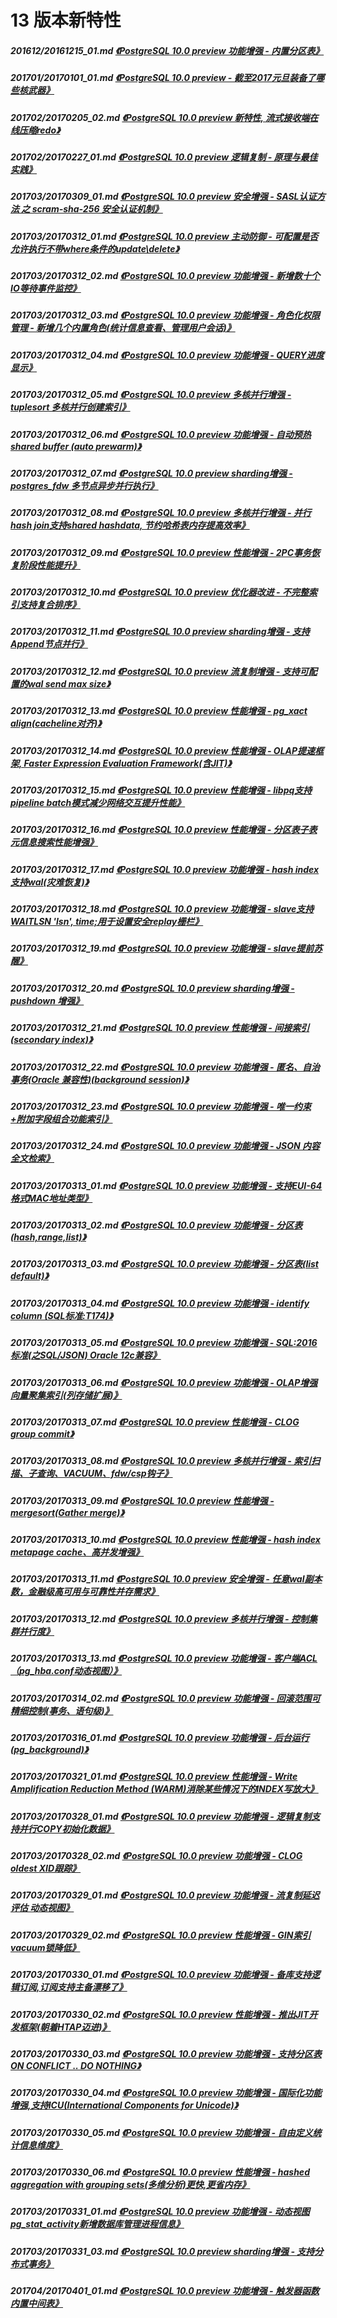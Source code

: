 # 13 版本新特性
##### 201612/20161215_01.md   [《PostgreSQL 10.0 preview 功能增强 - 内置分区表》](../201612/20161215_01.md)  
##### 201701/20170101_01.md   [《PostgreSQL 10.0 preview - 截至2017元旦装备了哪些核武器》](../201701/20170101_01.md)  
##### 201702/20170205_02.md   [《PostgreSQL 10.0 preview 新特性, 流式接收端在线压缩redo》](../201702/20170205_02.md)  
##### 201702/20170227_01.md   [《PostgreSQL 10.0 preview 逻辑复制 - 原理与最佳实践》](../201702/20170227_01.md)  
##### 201703/20170309_01.md   [《PostgreSQL 10.0 preview 安全增强 - SASL认证方法 之 scram-sha-256 安全认证机制》](../201703/20170309_01.md)  
##### 201703/20170312_01.md   [《PostgreSQL 10.0 preview 主动防御 - 可配置是否允许执行不带where条件的update\delete》](../201703/20170312_01.md)  
##### 201703/20170312_02.md   [《PostgreSQL 10.0 preview 功能增强 - 新增数十个IO等待事件监控》](../201703/20170312_02.md)  
##### 201703/20170312_03.md   [《PostgreSQL 10.0 preview 功能增强 - 角色化权限管理 - 新增几个内置角色(统计信息查看、管理用户会话)》](../201703/20170312_03.md)  
##### 201703/20170312_04.md   [《PostgreSQL 10.0 preview 功能增强 - QUERY进度显示》](../201703/20170312_04.md)  
##### 201703/20170312_05.md   [《PostgreSQL 10.0 preview 多核并行增强 - tuplesort 多核并行创建索引》](../201703/20170312_05.md)  
##### 201703/20170312_06.md   [《PostgreSQL 10.0 preview 功能增强 - 自动预热shared buffer (auto prewarm)》](../201703/20170312_06.md)  
##### 201703/20170312_07.md   [《PostgreSQL 10.0 preview sharding增强 - postgres_fdw 多节点异步并行执行》](../201703/20170312_07.md)  
##### 201703/20170312_08.md   [《PostgreSQL 10.0 preview 多核并行增强 - 并行hash join支持shared hashdata, 节约哈希表内存提高效率》](../201703/20170312_08.md)  
##### 201703/20170312_09.md   [《PostgreSQL 10.0 preview 性能增强 - 2PC事务恢复阶段性能提升》](../201703/20170312_09.md)  
##### 201703/20170312_10.md   [《PostgreSQL 10.0 preview 优化器改进 - 不完整索引支持复合排序》](../201703/20170312_10.md)  
##### 201703/20170312_11.md   [《PostgreSQL 10.0 preview sharding增强 - 支持Append节点并行》](../201703/20170312_11.md)  
##### 201703/20170312_12.md   [《PostgreSQL 10.0 preview 流复制增强 - 支持可配置的wal send max size》](../201703/20170312_12.md)  
##### 201703/20170312_13.md   [《PostgreSQL 10.0 preview 性能增强 - pg_xact align(cacheline对齐)》](../201703/20170312_13.md)  
##### 201703/20170312_14.md   [《PostgreSQL 10.0 preview 性能增强 - OLAP提速框架, Faster Expression Evaluation Framework(含JIT)》](../201703/20170312_14.md)  
##### 201703/20170312_15.md   [《PostgreSQL 10.0 preview 性能增强 - libpq支持pipeline batch模式减少网络交互提升性能》](../201703/20170312_15.md)  
##### 201703/20170312_16.md   [《PostgreSQL 10.0 preview 性能增强 - 分区表子表元信息搜索性能增强》](../201703/20170312_16.md)  
##### 201703/20170312_17.md   [《PostgreSQL 10.0 preview 功能增强 - hash index 支持wal(灾难恢复)》](../201703/20170312_17.md)  
##### 201703/20170312_18.md   [《PostgreSQL 10.0 preview 功能增强 - slave支持WAITLSN 'lsn', time;用于设置安全replay栅栏》](../201703/20170312_18.md)  
##### 201703/20170312_19.md   [《PostgreSQL 10.0 preview 功能增强 - slave提前苏醒》](../201703/20170312_19.md)  
##### 201703/20170312_20.md   [《PostgreSQL 10.0 preview sharding增强 - pushdown 增强》](../201703/20170312_20.md)  
##### 201703/20170312_21.md   [《PostgreSQL 10.0 preview 性能增强 - 间接索引(secondary index)》](../201703/20170312_21.md)  
##### 201703/20170312_22.md   [《PostgreSQL 10.0 preview 功能增强 - 匿名、自治事务(Oracle 兼容性)(background session)》](../201703/20170312_22.md)  
##### 201703/20170312_23.md   [《PostgreSQL 10.0 preview 功能增强 - 唯一约束+附加字段组合功能索引》](../201703/20170312_23.md)  
##### 201703/20170312_24.md   [《PostgreSQL 10.0 preview 功能增强 - JSON 内容全文检索》](../201703/20170312_24.md)  
##### 201703/20170313_01.md   [《PostgreSQL 10.0 preview 功能增强 - 支持EUI-64格式MAC地址类型》](../201703/20170313_01.md)  
##### 201703/20170313_02.md   [《PostgreSQL 10.0 preview 功能增强 - 分区表(hash,range,list)》](../201703/20170313_02.md)  
##### 201703/20170313_03.md   [《PostgreSQL 10.0 preview 功能增强 - 分区表(list default)》](../201703/20170313_03.md)  
##### 201703/20170313_04.md   [《PostgreSQL 10.0 preview 功能增强 - identify column (SQL标准:T174)》](../201703/20170313_04.md)  
##### 201703/20170313_05.md   [《PostgreSQL 10.0 preview 功能增强 - SQL:2016标准(之SQL/JSON)  Oracle 12c兼容》](../201703/20170313_05.md)  
##### 201703/20170313_06.md   [《PostgreSQL 10.0 preview 功能增强 - OLAP增强 向量聚集索引(列存储扩展)》](../201703/20170313_06.md)  
##### 201703/20170313_07.md   [《PostgreSQL 10.0 preview 性能增强 - CLOG group commit》](../201703/20170313_07.md)  
##### 201703/20170313_08.md   [《PostgreSQL 10.0 preview 多核并行增强 - 索引扫描、子查询、VACUUM、fdw/csp钩子》](../201703/20170313_08.md)  
##### 201703/20170313_09.md   [《PostgreSQL 10.0 preview 性能增强 - mergesort(Gather merge)》](../201703/20170313_09.md)  
##### 201703/20170313_10.md   [《PostgreSQL 10.0 preview 性能增强 - hash index metapage cache、高并发增强》](../201703/20170313_10.md)  
##### 201703/20170313_11.md   [《PostgreSQL 10.0 preview 安全增强 - 任意wal副本数，金融级高可用与可靠性并存需求》](../201703/20170313_11.md)  
##### 201703/20170313_12.md   [《PostgreSQL 10.0 preview 多核并行增强 - 控制集群并行度》](../201703/20170313_12.md)  
##### 201703/20170313_13.md   [《PostgreSQL 10.0 preview 功能增强 - 客户端ACL（pg_hba.conf动态视图）》](../201703/20170313_13.md)  
##### 201703/20170314_02.md   [《PostgreSQL 10.0 preview 功能增强 - 回滚范围可精细控制(事务、语句级)》](../201703/20170314_02.md)  
##### 201703/20170316_01.md   [《PostgreSQL 10.0 preview 功能增强 - 后台运行(pg_background)》](../201703/20170316_01.md)  
##### 201703/20170321_01.md   [《PostgreSQL 10.0 preview 性能增强 - Write Amplification Reduction Method (WARM)消除某些情况下的INDEX写放大》](../201703/20170321_01.md)  
##### 201703/20170328_01.md   [《PostgreSQL 10.0 preview 功能增强 - 逻辑复制支持并行COPY初始化数据》](../201703/20170328_01.md)  
##### 201703/20170328_02.md   [《PostgreSQL 10.0 preview 功能增强 - CLOG oldest XID跟踪》](../201703/20170328_02.md)  
##### 201703/20170329_01.md   [《PostgreSQL 10.0 preview 功能增强 - 流复制延迟评估 动态视图》](../201703/20170329_01.md)  
##### 201703/20170329_02.md   [《PostgreSQL 10.0 preview 性能增强 - GIN索引vacuum锁降低》](../201703/20170329_02.md)  
##### 201703/20170330_01.md   [《PostgreSQL 10.0 preview 功能增强 - 备库支持逻辑订阅,订阅支持主备漂移了》](../201703/20170330_01.md)  
##### 201703/20170330_02.md   [《PostgreSQL 10.0 preview 性能增强 - 推出JIT开发框架(朝着HTAP迈进)》](../201703/20170330_02.md)  
##### 201703/20170330_03.md   [《PostgreSQL 10.0 preview 功能增强 - 支持分区表ON CONFLICT .. DO NOTHING》](../201703/20170330_03.md)  
##### 201703/20170330_04.md   [《PostgreSQL 10.0 preview 功能增强 - 国际化功能增强,支持ICU(International Components for Unicode)》](../201703/20170330_04.md)  
##### 201703/20170330_05.md   [《PostgreSQL 10.0 preview 功能增强 - 自由定义统计信息维度》](../201703/20170330_05.md)  
##### 201703/20170330_06.md   [《PostgreSQL 10.0 preview 性能增强 - hashed aggregation with grouping sets(多维分析)更快,更省内存》](../201703/20170330_06.md)  
##### 201703/20170331_01.md   [《PostgreSQL 10.0 preview 功能增强 - 动态视图pg_stat_activity新增数据库管理进程信息》](../201703/20170331_01.md)  
##### 201703/20170331_03.md   [《PostgreSQL 10.0 preview sharding增强 - 支持分布式事务》](../201703/20170331_03.md)  
##### 201704/20170401_01.md   [《PostgreSQL 10.0 preview 功能增强 - 触发器函数内置中间表》](../201704/20170401_01.md)  
